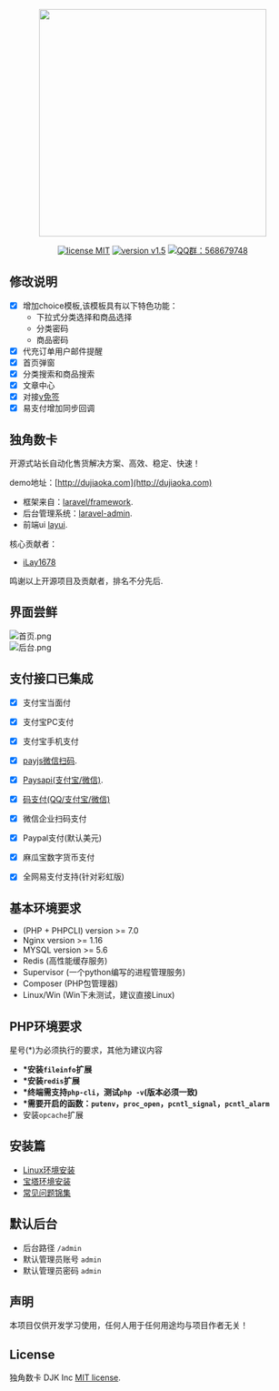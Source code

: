 <p align="center"><img src="https://i.loli.net/2020/04/07/nAzjDJlX7oc5qEw.png" width="400"></p>

<p align="center">
<a href="https://opensource.org/licenses/MIT"><img src="https://img.shields.io/badge/license-MIT-blue" alt="license MIT"></a>
<a href="https://github.com/assimon/dujiaoka/releases/tag/v1.5"><img src="https://img.shields.io/badge/pod-v1.5-red" alt="version v1.5"></a>
<a href="https://shang.qq.com/wpa/qunwpa?idkey=37b6b06f7c941dae20dcd5784088905d6461064d7f33478692f0c4215546cee0"><img src="https://img.shields.io/badge/QQ%E7%BE%A4-568679748-green" alt="QQ群：568679748"></a>
</p>

## 修改说明
- [x] 增加choice模板,该模板具有以下特色功能：
  - 下拉式分类选择和商品选择
  - 分类密码
  - 商品密码  
- [x] 代充订单用户邮件提醒
- [x] 首页弹窗
- [x] 分类搜索和商品搜索
- [x] 文章中心
- [x] 对接[v免签](https://github.com/szvone/vmqphp)
- [x] 易支付增加同步回调

## 独角数卡

开源式站长自动化售货解决方案、高效、稳定、快速！

demo地址：[http://dujiaoka.com](http://dujiaoka.com)

- 框架来自：[laravel/framework](https://github.com/laravel/laravel).
- 后台管理系统：[laravel-admin](https://laravel-admin.org/).
- 前端ui [layui](https://www.layui.com/).     

核心贡献者：
- [iLay1678](https://github.com/iLay1678)

鸣谢以上开源项目及贡献者，排名不分先后.

## 界面尝鲜

![首页.png](https://i.loli.net/2020/04/07/dZwvKfnNGgkHSli.png)   
![后台.png](https://i.loli.net/2020/04/07/ZcYLqN4d2fuAI7X.png)    



## 支付接口已集成
- [x] 支付宝当面付
- [x] 支付宝PC支付
- [x] 支付宝手机支付
- [x] [payjs微信扫码](http://payjs.cn).
- [x] [Paysapi(支付宝/微信)](https://www.paysapi.com/).
- [x] [码支付(QQ/支付宝/微信)](https://codepay.fateqq.com/)
- [x] 微信企业扫码支付 
- [x] Paypal支付(默认美元) 
- [x] 麻瓜宝数字货币支付     
- [x] 全网易支付支持(针对彩虹版) 
 

## 基本环境要求

- (PHP + PHPCLI) version >= 7.0
- Nginx version >= 1.16
- MYSQL version >= 5.6
- Redis (高性能缓存服务)
- Supervisor (一个python编写的进程管理服务)
- Composer (PHP包管理器)
- Linux/Win (Win下未测试，建议直接Linux)

## PHP环境要求

星号(*)为必须执行的要求，其他为建议内容

- **\*安装`fileinfo`扩展**
- **\*安装`redis`扩展**
- **\*终端需支持`php-cli`，测试`php -v`(版本必须一致)**
- **\*需要开启的函数：`putenv`，`proc_open`，`pcntl_signal`，`pcntl_alarm`**
- 安装`opcache`扩展


## 安装篇

- [Linux环境安装](/wikis/linux_install.md)   
- [宝塔环境安装](/wikis/bt_install.md)
- [常见问题锦集](/wikis/problems.md)

## 默认后台

- 后台路径 `/admin`   
- 默认管理员账号 `admin`
- 默认管理员密码 `admin`

## 声明

本项目仅供开发学习使用，任何人用于任何用途均与项目作者无关！

## License

独角数卡 DJK Inc [MIT license](https://opensource.org/licenses/MIT).
